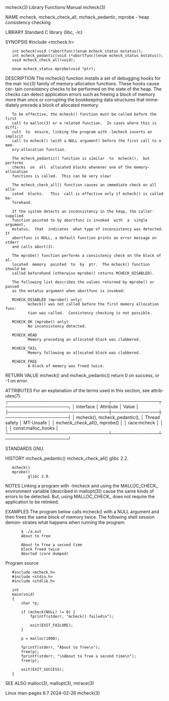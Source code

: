 mcheck(3)                  Library Functions Manual                  mcheck(3)

NAME
       mcheck,  mcheck_check_all,  mcheck_pedantic,  mprobe - heap consistency
       checking

LIBRARY
       Standard C library (libc, -lc)

SYNOPSIS
       #include <mcheck.h>

       int mcheck(void (*abortfunc)(enum mcheck_status mstatus));
       int mcheck_pedantic(void (*abortfunc)(enum mcheck_status mstatus));
       void mcheck_check_all(void);

       enum mcheck_status mprobe(void *ptr);

DESCRIPTION
       The mcheck() function installs a set of debugging hooks  for  the  mal‐
       loc(3)  family  of memory-allocation functions.  These hooks cause cer‐
       tain consistency checks to be performed on the state of the heap.   The
       checks  can detect application errors such as freeing a block of memory
       more than once or corrupting the bookkeeping data structures that imme‐
       diately precede a block of allocated memory.

       To be effective, the mcheck() function must be called before the  first
       call to malloc(3) or a related function.  In cases where this is diffi‐
       cult  to  ensure, linking the program with -lmcheck inserts an implicit
       call to mcheck() (with a NULL argument) before the first call to a mem‐
       ory-allocation function.

       The mcheck_pedantic() function is similar  to  mcheck(),  but  performs
       checks  on  all  allocated blocks whenever one of the memory-allocation
       functions is called.  This can be very slow!

       The mcheck_check_all() function causes an immediate check on all  allo‐
       cated  blocks.   This  call is effective only if mcheck() is called be‐
       forehand.

       If the system detects an inconsistency in the heap, the caller-supplied
       function pointed to by abortfunc is invoked  with  a  single  argument,
       mstatus,  that  indicates  what type of inconsistency was detected.  If
       abortfunc is NULL, a default function prints an error message on stderr
       and calls abort(3).

       The mprobe() function performs a consistency check on the block of  al‐
       located  memory  pointed  to  by  ptr.  The mcheck() function should be
       called beforehand (otherwise mprobe() returns MCHECK_DISABLED).

       The following list describes the values returned by mprobe() or  passed
       as the mstatus argument when abortfunc is invoked:

       MCHECK_DISABLED (mprobe() only)
              mcheck() was not called before the first memory allocation func‐
              tion was called.  Consistency checking is not possible.

       MCHECK_OK (mprobe() only)
              No inconsistency detected.

       MCHECK_HEAD
              Memory preceding an allocated block was clobbered.

       MCHECK_TAIL
              Memory following an allocated block was clobbered.

       MCHECK_FREE
              A block of memory was freed twice.

RETURN VALUE
       mcheck() and mcheck_pedantic() return 0 on success, or -1 on error.

ATTRIBUTES
       For  an  explanation  of  the  terms  used in this section, see attrib‐
       utes(7).
       ┌────────────────────────────────┬───────────────┬────────────────────┐
       │ Interface                      │ Attribute     │ Value              │
       ├────────────────────────────────┼───────────────┼────────────────────┤
       │ mcheck(), mcheck_pedantic(),   │ Thread safety │ MT-Unsafe          │
       │ mcheck_check_all(), mprobe()   │               │ race:mcheck        │
       │                                │               │ const:malloc_hooks │
       └────────────────────────────────┴───────────────┴────────────────────┘

STANDARDS
       GNU.

HISTORY
       mcheck_pedantic()
       mcheck_check_all()
              glibc 2.2.

       mcheck()
       mprobe()
              glibc 2.0.

NOTES
       Linking a program with -lmcheck and using the MALLOC_CHECK_ environment
       variable (described in mallopt(3)) cause the same kinds of errors to be
       detected.  But, using MALLOC_CHECK_ does not require the application to
       be relinked.

EXAMPLES
       The program below calls mcheck() with a NULL argument  and  then  frees
       the  same  block  of  memory twice.  The following shell session demon‐
       strates what happens when running the program:

           $ ./a.out
           About to free

           About to free a second time
           block freed twice
           Aborted (core dumped)

   Program source

       #include <mcheck.h>
       #include <stdio.h>
       #include <stdlib.h>

       int
       main(void)
       {
           char *p;

           if (mcheck(NULL) != 0) {
               fprintf(stderr, "mcheck() failed\n");

               exit(EXIT_FAILURE);
           }

           p = malloc(1000);

           fprintf(stderr, "About to free\n");
           free(p);
           fprintf(stderr, "\nAbout to free a second time\n");
           free(p);

           exit(EXIT_SUCCESS);
       }

SEE ALSO
       malloc(3), mallopt(3), mtrace(3)

Linux man-pages 6.7               2024-02-26                         mcheck(3)
